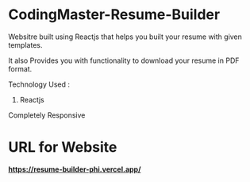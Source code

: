 # CodingMaster-Resume-Builder

Websitre built using Reactjs that helps you built your resume with given templates.

It also Provides you with functionality to download your resume in PDF format.

Technology Used :
1. Reactjs


Completely Responsive 

# URL for Website

**https://resume-builder-phi.vercel.app/**
